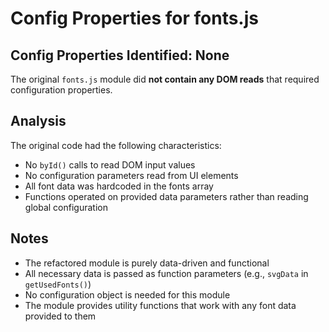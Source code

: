 # Config Properties for fonts.js

## Config Properties Identified: None

The original `fonts.js` module did **not contain any DOM reads** that required configuration properties.

## Analysis

The original code had the following characteristics:
- No `byId()` calls to read DOM input values
- No configuration parameters read from UI elements
- All font data was hardcoded in the fonts array
- Functions operated on provided data parameters rather than reading global configuration

## Notes

- The refactored module is purely data-driven and functional
- All necessary data is passed as function parameters (e.g., `svgData` in `getUsedFonts()`)
- No configuration object is needed for this module
- The module provides utility functions that work with any font data provided to them
